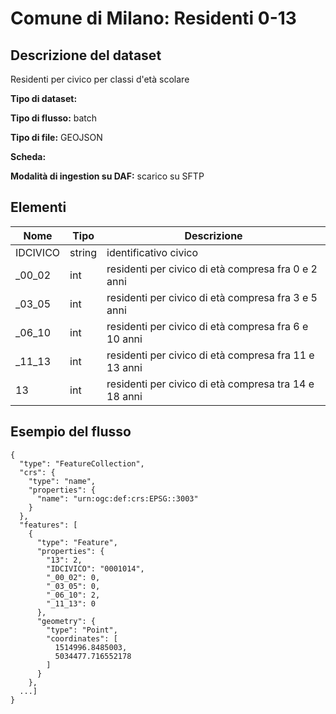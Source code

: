 # Comune di Milano: Residenti 0-13

## Descrizione del dataset
Residenti per civico per classi d'età scolare

**Tipo di dataset:** 

**Tipo di flusso:** batch

**Tipo di file:** GEOJSON

**Scheda:** 

**Modalità di ingestion su DAF:** scarico su SFTP


## Elementi

| Nome | Tipo   | Descrizione                     |
|------|--------|---------------------------------|
|IDCIVICO|string|identificativo civico
|_00_02|int|residenti per civico di età compresa fra 0 e 2 anni
|_03_05|int|residenti per civico di età compresa fra 3 e 5 anni
|_06_10|int|residenti per civico di età compresa fra 6 e 10 anni
|_11_13|int|residenti per civico di età compresa fra 11 e 13 anni
|13|int|residenti per civico di età compresa tra 14 e 18 anni

## Esempio del flusso

```
{
  "type": "FeatureCollection",
  "crs": {
    "type": "name",
    "properties": {
      "name": "urn:ogc:def:crs:EPSG::3003"
    }
  },
  "features": [
    {
      "type": "Feature",
      "properties": {
        "13": 2,
        "IDCIVICO": "0001014",
        "_00_02": 0,
        "_03_05": 0,
        "_06_10": 2,
        "_11_13": 0
      },
      "geometry": {
        "type": "Point",
        "coordinates": [
          1514996.8485003,
          5034477.716552178
        ]
      }
    },
  ...]
}
```

